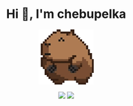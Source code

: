 <h1 align="center">Hi 👋, I'm chebupelka</h1>
<p align="center"> <img src="capyroll.gif"> </p>

<p align="center"> 
  <img src="https://github-readme-stats.vercel.app/api/top-langs/?username=chebupelka8&layout=compact&theme=dark">
  <img src="https://github-readme-stats.vercel.app/api/top-langs/?username=chebupelka8&layout=compact""
</p>
